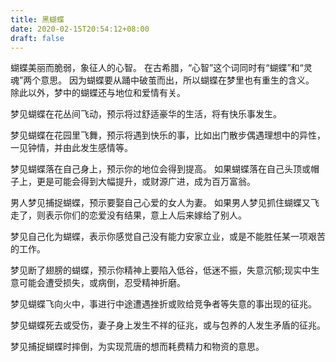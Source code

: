 ```yaml
---
title: 黑蝴蝶
date: 2020-02-15T20:54:12+08:00
draft: false
---
```


蝴蝶美丽而脆弱，象征人的心智。
在古希腊，“心智”这个词同时有“蝴蝶”和“灵魂”两个意思。
因为蝴蝶要从踊中破茧而出，所以蝴蝶在梦里也有重生的含义。
除此以外，梦中的蝴蝶还与地位和爱情有关。



梦见蝴蝶在花丛间飞动，预示将过舒适豪华的生活，将有快乐事发生。



梦见蝴蝶在花园里飞舞，预示将遇到快乐的事，比如出门散步偶遇理想中的异性，一见钟情，并由此发生感情等。



梦见蝴蝶落在自己身上，预示你的地位会得到提高。
如果蝴蝶落在自己头顶或帽子上，更是可能会得到大幅提升，或财源广进，成为百万富翁。



男人梦见捕捉蝴蝶，预示要娶自己心爱的女人为妻。
如果男人梦见抓住蝴蝶又飞走了，则表示你们的恋爱没有结果，意上人后来嫁给了别人。



梦见自己化为蝴蝶，表示你感觉自己没有能力安家立业，或是不能胜任某一项艰苦的工作。



梦见断了翅膀的蝴蝶，预示你精神上要陷入低谷，低迷不振，失意沉郁;现实中生意可能会遭受损失，或病倒，忍受精神折磨。



梦见蝴蝶飞向火中，事进行中途遭遇挫折或败给竞争者等失意的事出现的征兆。



梦见蝴蝶死去或受伤，妻子身上发生不祥的征兆，或与包养的人发生矛盾的征兆。



梦见捕捉蝴蝶时摔倒，为实现荒唐的想而耗费精力和物资的意思。
